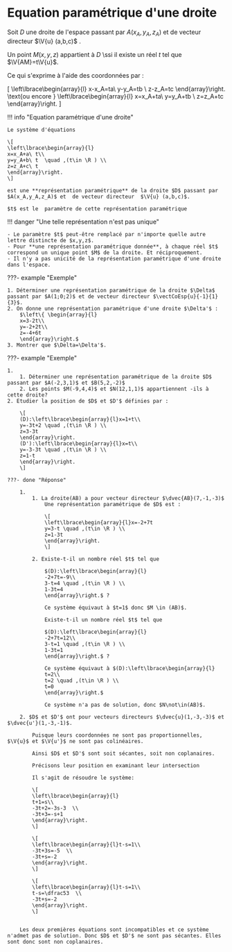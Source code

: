 # Equation paramétrique d'une droite

Soit $D$  une droite de l'espace passant par $A(x_A,y_A,z_A)$ et de vecteur directeur $\V{u}  (a,b,c)$ .

Un point $M (x,y,z)$ appartient à $D$ \ssi il existe un réel $t$  tel que $\V{AM}=t\V{u}$.

Ce qui s'exprime à l'aide des coordonnées par : 

\[
\left\lbrace\begin{array}{l}
x-x_A=ta\\
y-y_A=tb  \\
z-z_A=tc
\end{array}\right.
\text{ou encore } \left\lbrace\begin{array}{l}
x=x_A+ta\\
y=y_A+tb  \\
z=z_A+tc
\end{array}\right.
\]


!!! info "Equation paramétrique d'une droite"

    Le système d'équations 
    
    \[ 
    \left\lbrace\begin{array}{l}
    x=x_A+a\ t\\
    y=y_A+b\ t  \quad ,(t\in \R ) \\
    z=z_A+c\ t
    \end{array}\right.
    \]

    est une **représentation paramétrique** de la droite $D$ passant par $A(x_A,y_A,z_A)$ et  de vecteur directeur  $\V{u} (a,b,c)$.

    $t$ est le  paramètre de cette représentation paramétrique

!!! danger "Une telle représentation n'est pas unique"

    - Le paramètre $t$ peut-être remplacé par n'importe quelle autre lettre distincte de $x,y,z$.
    - Pour **une représentation paramétrique donnée**, à chaque réel $t$ correspond un unique point $M$ de la droite. Et réciproquement.
    - Il n'y a pas unicité de la représentation paramétrique d'une droite dans l'espace.

???- example "Exemple"
    
    1. Déterminer une représentation paramétrique de la droite $\Delta$ passant par $A(1;0;2)$ et de vecteur directeur $\vectCoEsp{u}{-1}{1}{3}$.
    2. On donne une représentation paramétrique d'une droite $\Delta'$ : 
        $\left\{ \begin{array}{l}
        x=3-2t\\
        y=-2+2t\\
        z=-4+6t
        \end{array}\right.$
    3. Montrer que $\Delta=\Delta'$.

???- example "Exemple"

    1. 
        1. Déterminer une représentation paramétrique de la droite $D$ passant par $A(-2,3,1)$ et $B(5,2,-2)$
        2. Les points $M(-9,4,4)$ et $N(12,1,1)$ appartiennent -ils à cette droite?
    2. Etudier la position de $D$ et $D'$ définies par :

        \[
        (D):\left\lbrace\begin{array}{l}x=1+t\\
        y=-3t+2 \quad ,(t\in \R ) \\
        z=3-3t
        \end{array}\right.
        (D'):\left\lbrace\begin{array}{l}x=t\\
        y=-3-3t \quad ,(t\in \R ) \\
        z=1-t
        \end{array}\right.
        \]

    ???- done "Réponse"

        1. 
            1. La droite(AB) a pour vecteur directeur $\dvec{AB}(7,-1,-3)$
                Une représentation paramétrique de $D$ est :

                \[
                \left\lbrace\begin{array}{l}x=-2+7t
                y=3-t \quad ,(t\in \R ) \\
                z=1-3t
                \end{array}\right.
                \]

            2. Existe-t-il un nombre réel $t$ tel que

                $(D):\left\lbrace\begin{array}{l}
                -2+7t=-9\\
                3-t=4 \quad ,(t\in \R ) \\
                1-3t=4
                \end{array}\right.$ ?

                Ce système équivaut à $t=1$ donc $M \in (AB)$.

                Existe-t-il un nombre réel $t$ tel que
                
                $(D):\left\lbrace\begin{array}{l}
                -2+7t=12\\
                3-t=1 \quad ,(t\in \R ) \\
                1-3t=1
                \end{array}\right.$ ?

                Ce système équivaut à $(D):\left\lbrace\begin{array}{l}
                t=2\\
                t=2 \quad ,(t\in \R ) \\
                t=0
                \end{array}\right.$
                
                Ce système n'a pas de solution, donc $N\not\in(AB)$.

        2. $D$ et $D'$ ont pour vecteurs directeurs $\dvec{u}(1,-3,-3)$ et $\dvec{u'}(1,-3,-1)$. 
        
            Puisque leurs coordonnées ne sont pas proportionnelles, $\V{u}$ et $\V{u'}$ ne sont pas colinéaires.

            Ainsi $D$ et $D'$ sont soit sécantes, soit non coplanaires. 
            
            Précisons leur position en examinant leur intersection
            
            Il s'agit de résoudre le système:

            \[
            \left\lbrace\begin{array}{l}
            t+1=s\\
            -3t+2=-3s-3  \\
            -3t+3=-s+1
            \end{array}\right.
            \]

            \[
            \left\lbrace\begin{array}{l}t-s=1\\
            -3t+3s=-5  \\
            -3t+s=-2
            \end{array}\right.
            \]

            \[
            \left\lbrace\begin{array}{l}t-s=1\\
            t-s=\dfrac53  \\
            -3t+s=-2
            \end{array}\right.
            \]


        Les deux premières équations sont incompatibles et ce système n'admet pas de solution. Donc $D$ et $D'$ ne sont pas sécantes. Elles sont donc sont non coplanaires.

<!--
???- example "Exemple"

    Soit $(\mc{P})$ un plan d'équation cartésienne : $2x-5y+3z-6=0$. Déterminer l'intersection de $(\mc{P})$ avec la droite $(\Delta)$ passant par $A(-1;3;1)$ dirigée par $\dvec{u}(0,-3,2)$.

    ???- done "Réponse"
        Une représentation paramétrique de $(\Delta)$ est :

        \[ 
        \left\lbrace\begin{array}{l}x=-1\\
        y=3-3t \quad ,(t\in \R ) \\
        z=1+2t
        \end{array}\right.
        \]

        Comme $\vectCoEsp{n}{2}{-5}{3}$ n'est pas orthogonale à $\vectCoEsp{u}{0}{-3}{2}$, donc $(\Delta)$ et $(\mc{P})$ sont sécants en un point. Pour le trouver, on 

        \[ 
        \left\{
        \begin{array}{l}
        x=-1\\
        y=3-3t \\
        z=1+2t\\
        2x-5y+3z-6=0
        \end{array}
        \right.
        \]

        On trouve :

        \[ 
        \left\{
        \begin{array}{l}
        x=-1\\
        y=\dfrac{1}{7} \\
        z=\dfrac{61}{21}\\
        t=\dfrac{20}{21}
        \end{array}
        \right.
        \]
-->
<!--
???- example "Exemple"
    Soient $(P)$ : $x-2y-z-8=0$ et $(R)$ : $-5x-2y+2z-11=0$.
    
    1. Montrer que $(P)$ et $(R)$ sont sécants.
    2. Déterminer l'équation paramétrique de la droite d'intersection de $(P)$ et $(R)$.

    ???- done "Reponse"

        1. $\vectCoEsp{n_1}{1}{-2}{-1}$ et  $\vectCoEsp{n_2}{-5}{-2}{2}$ ne sont pas colinéaires. Donc les deux plans ne sont pas parallèles. Ils sont donc sécants en une droite $(d)$.
        2.
            **Méthode 1** Dans le système $\left\{
            \begin{array}{l}
            x-2y-z-8=0\\
            -5x-2y+2z-11=0
            \end{array}
            \right.$, on exprime deux variables en fonction de la troisième (si cela est possible). Ici, on trouve $\left\{
            \begin{array}{l}
            y=\dfrac{-1}{2}x-\dfrac{9}{2}\\
            z=2x+1
            \end{array}
            \right.$. On a alors le paramètre (ici $x$). Donc une équation paramétrique de $(d)$ est :

            \[ 
            \left\{
            \begin{array}{l}
            x=t\\
            y=\dfrac{-1}{2}t-\dfrac{9}{2}\\
            z=2t+1
            \end{array}
            \right.
            \]

            $(\Delta)$ est donc une droite dirigée par $\V{u_1}\left( 1; \dfrac{-1}{2} ; 2 \right)$ passant par $A\left(0; \dfrac{-9}{2} ; 1 \right)$.\\

            **Méthode 2** Un vecteur directeur $\V{u}(\alpha, \beta, \gamma)$ de $(d)$ est normal à $\V{n_1}$ et $\V{n_2}$. on résout :

            \begin{eqnarray*} 
            \left\{
            \begin{array}{l}
            \alpha-2\beta-\gamma = 0 \\
            -5\alpha-2\beta+2\gamma = 0
            \end{array}
            \right.
            & \equivaut & 
            \left\{
            \begin{array}{l}
            \alpha-2\beta-\gamma = 0 \\
            -6\alpha+3\gamma = 0
            \end{array}
            \right.\\
            & \equivaut & 
            \left\{
            \begin{array}{l}
            \beta =\dfrac{-1}{2}\alpha \\
            \gamma = 2\alpha
            \end{array}
            \right.
            \end{eqnarray*}

            On choisit $\alpha=2$ et donc $\V{u}=(2;-1;4)$.
            
            Puis on cherche un point commun à $(P)$ et à $(R)$. Pour cela, on résout :
            \begin{eqnarray*}
            \left\{
            \begin{array}{l}
            x-2y-z-8=0\\
            -5x-2y+2z-11=0
            \end{array}
            \right.
            & \equivaut &
            \left\{
            \begin{array}{l}
            x-2y-z-8=0\\
            -6x+3z-3=0
            \end{array}
            \right.\\
            & \equivaut &
            \left\{
            \begin{array}{l}
            y=\dfrac{-1}{2}x-\dfrac{9}{2}\\
            z=2x+1
            \end{array}
            \right.
            \end{eqnarray*}

            On choisit $x=1$. Donc $B\left(1;-5;3 \right)$.

            Donc, une équation paramétrique de $(d)$ est $\left\{ \begin{array}{l}
            x = 2t +1\\
            y = -t-5 \ , \quad t \in \R\\
            z = 4t+3
            \end{array} \right.$
-->